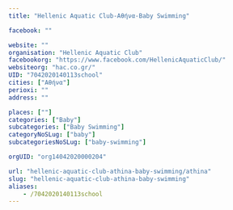```yaml
---
title: "Hellenic Aquatic Club-Αθήνα-Baby Swimming"

facebook: ""

website: ""
organisation: "Hellenic Aquatic Club"
facebookorg: "https://www.facebook.com/HellenicAquaticClub/"
websiteorg: "hac.co.gr/"
UID: "7042020140113school"
cities: ["Αθήνα"]
perioxi: ""
address: ""

places: [""]
categories: ["Baby"]
subcategories: ["Baby Swimming"]
categoryNoSLug: ["baby"]
subcategoriesNoSLug: ["baby-swimming"]

orgUID: "org14042020000204"

url: "hellenic-aquatic-club-athina-baby-swimming/athina"
slug: "hellenic-aquatic-club-athina-baby-swimming"
aliases:
    - /7042020140113school
---
```





